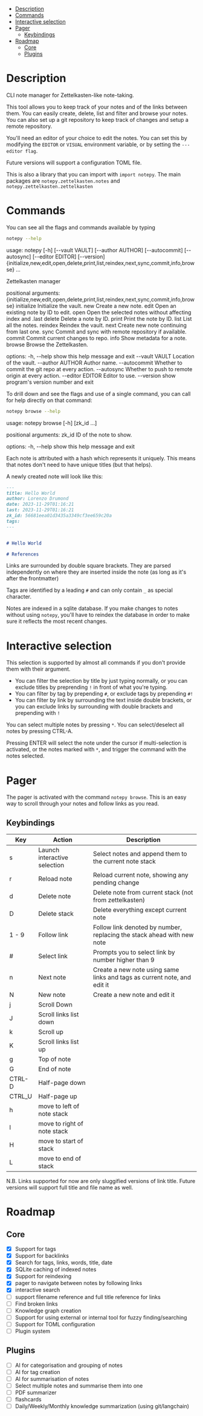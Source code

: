 <!--toc:start-->
- [Description](#description)
- [Commands](#commands)
- [Interactive selection](#interactive-selection)
- [Pager](#pager)
  - [Keybindings](#keybindings)
- [Roadmap](#roadmap)
  - [Core](#core)
  - [Plugins](#plugins)
<!--toc:end-->

# Description

CLI note manager for Zettelkasten-like note-taking.

This tool allows you to keep track of your notes and of the links between them. You can easily create, delete, list and filter and browse your notes. You can also set up a git repository to keep track of changes and setup a remote repository.

You'll need an editor of your choice to edit the notes. You can set this by modifying the `EDITOR` or `VISUAL` environment variable, or by setting the `---editor flag`.

Future versions will support a configuration TOML file.

This is also a library that you can import with `import notepy`. The main packages are `notepy.zettelkasten.notes` and `notepy.zettelkasten.zettelkasten`

# Commands
You can see all the flags and commands available by typing

```bash
notepy --help
```

  usage: notepy [-h] [--vault VAULT] [--author AUTHOR] [--autocommit]
                [--autosync] [--editor EDITOR] [--version]
                {initialize,new,edit,open,delete,print,list,reindex,next,sync,commit,info,browse}
                ...

  Zettelkasten manager

  positional arguments:
    {initialize,new,edit,open,delete,print,list,reindex,next,sync,commit,info,browse}
      initialize          Initialize the vault.
      new                 Create a new note.
      edit                Open an existing note by ID to edit.
      open                Open the selected notes without affecting index and
                          .last
      delete              Delete a note by ID.
      print               Print the note by ID.
      list                List all the notes.
      reindex             Reindex the vault.
      next                Create new note continuing from last one.
      sync                Commit and sync with remote repository if available.
      commit              Commit current changes to repo.
      info                Show metadata for a note.
      browse              Browse the Zettelkasten.

  options:
    -h, --help            show this help message and exit
    --vault VAULT         Location of the vault.
    --author AUTHOR       Author name.
    --autocommit          Whether to commit the git repo at every action.
    --autosync            Whether to push to remote origin at every action.
    --editor EDITOR       Editor to use.
    --version             show program's version number and exit


To drill down and see the flags and use of a single command, you can call for help directly on that command:

```bash
notepy browse --help
```

  usage: notepy browse [-h] [zk_id ...]

  positional arguments:
    zk_id       ID of the note to show.

  options:
    -h, --help  show this help message and exit


Each note is attributed with a hash which represents it uniquely. This means that notes don't need to have unique titles (but that helps).

A newly created note will look like this:

```markdown
---
title: Hello World
author: Lorenzo Drumond
date: 2023-11-29T01:16:21
last: 2023-11-29T01:16:21
zk_id: 56681eea01d3435a3349cf3ee659c20a
tags:
---


# Hello World

# References
```

Links are surrounded by double square brackets. They are parsed independently on where they are inserted inside the note (as long as it's after the frontmatter)

Tags are identified by a leading `#` and can only contain `_` as special character.

Notes are indexed in a sqlite database. If you make changes to notes without using `notepy`, you'll have to reindex the database in order to make sure it reflects the most recent changes.

# Interactive selection

This selection is supported by almost all commands if you don't provide them with their argument.

- You can filter the selection by title by just typing normally, or you can exclude titles by preprending `!` in front of what you're typing.
- You can filter by tag by prepending `#`, or exclude tags by prepending `#!`
- You can filter by link by surrounding the text inside double brackets, or you can exclude links by surrounding with double brackets and prepending with `!`

You can select multiple notes by pressing `*`. You can select/deselect all notes by pressing CTRL-A.

Pressing ENTER will select the note under the cursor if multi-selection is activated, or the notes marked with `*`, and trigger the command with the notes selected.

# Pager

The pager is activated with the command `notepy browse`. This is an easy way to scroll through your notes and follow links as you read.

## Keybindings

| Key | Action | Description |
|-----|--------|-------------|
| s | Launch interactive selection | Select notes and append them to the current note stack |
| r | Reload note | Reload current note, showing any pending change |
| d | Delete note | Delete note from current stack (not from zettelkasten) |
| D | Delete stack | Delete everything except current note |
| 1 - 9 | Follow link | Follow link denoted by number, replacing the stack ahead with new note |
| # | Select link | Prompts you to select link by number higher than 9 |
| n | Next note | Create a new note using same links and tags as current note, and edit it |
| N | New note | Create a new note and edit it |
| j | Scroll Down ||
| J | Scroll links list down ||
| k | Scroll up ||
| K | Scroll links list up ||
| g | Top of note ||
| G | End of note ||
| CTRL-D | Half-page down ||
| CTRL_U | Half-page up ||
| h | move to left of note stack ||
| l | move to right of note stack ||
| H | move to start of stack ||
| L | move to end of stack ||

N.B. Links supported for now are only sluggified versions of link title. Future versions will support full title and file name as well.


# Roadmap

## Core
- [x] Support for tags
- [x] Support for backlinks
- [x] Search for tags, links, words, title, date
- [x] SQLite caching of indexed notes
- [x] Support for reindexing
- [x] pager to navigate between notes by following links
- [x] interactive search
- [ ] support filename reference and full title reference for links
- [ ] Find broken links
- [ ] Knowledge graph creation
- [ ] Support for using external or internal tool for fuzzy finding/searching
- [ ] Support for TOML configuration
- [ ] Plugin system

## Plugins
- [ ] AI for categorisation and grouping of notes
- [ ] AI for tag creation
- [ ] AI for summarisation of notes
- [ ] Select multiple notes and summarise them into one
- [ ] PDF summarizer
- [ ] flashcards
- [ ] Daily/Weekly/Monthly knowledge summarization (using git/langchain)
